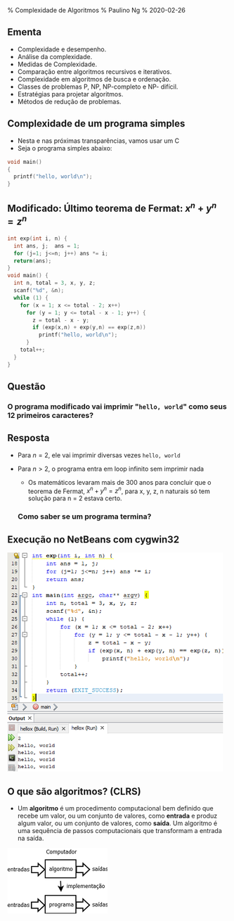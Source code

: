 % Complexidade de Algoritmos
% Paulino Ng
% 2020-02-26

## Ementa

- Complexidade e desempenho.
- Análise da complexidade.
- Medidas de Complexidade.
- Comparação entre algoritmos recursivos e iterativos.
- Complexidade em algoritmos de busca e ordenação.
- Classes de problemas P, NP, NP-completo e NP- difícil.
- Estratégias para projetar algoritmos.
- Métodos de redução de problemas.

## Complexidade de um programa simples

- Nesta e nas próximas transparências, vamos usar um C
- Seja o programa simples abaixo:

```C
void main()
{
  printf("hello, world\n");
}
```

## Modificado: Último teorema de Fermat: $x^n + y^n = z^n$
```C
int exp(int i, n) {
  int ans, j;  ans = 1;
  for (j=1; j<=n; j++) ans *= i;
  return(ans);
}
void main() {
  int n, total = 3, x, y, z;
  scanf("%d", &n);
  while (1) {
    for (x = 1; x <= total - 2; x++)
      for (y = 1; y <= total - x - 1; y++) {
        z = total - x - y;
        if (exp(x,n) + exp(y,n) == exp(z,n))
          printf("hello, world\n");
      }
    total++;
  }
}
```
<!--
-*
-->

## Questão

### O programa modificado vai imprimir "`hello, world`" como seus 12 primeiros caracteres?

## Resposta

* Para $n = 2$, ele vai imprimir diversas vezes `hello, world`
* Para $n > 2$, o programa entra em loop infinito sem imprimir nada
  - Os matemáticos levaram mais de 300 anos para concluir que o teorema de Fermat, $x^n + y^n = z^n$, para x, y, z, n naturais só tem solução para n = 2 estava certo.

  ### Como saber se um programa termina?

## Execução no NetBeans com cygwin32

![Execução do programa hellox dentro do NetBeans.](hellox.png)

## O que são algoritmos? (CLRS)

* Um **algoritmo** é um procedimento computacional bem definido que recebe um valor, ou um conjunto de valores, como **entrada** e produz algum valor, ou um conjunto de valores, como **saída**. Um algoritmo é uma sequência de passos computacionais que transformam a entrada na saída.

![Conceito informal de algoritmo](algo.png)
